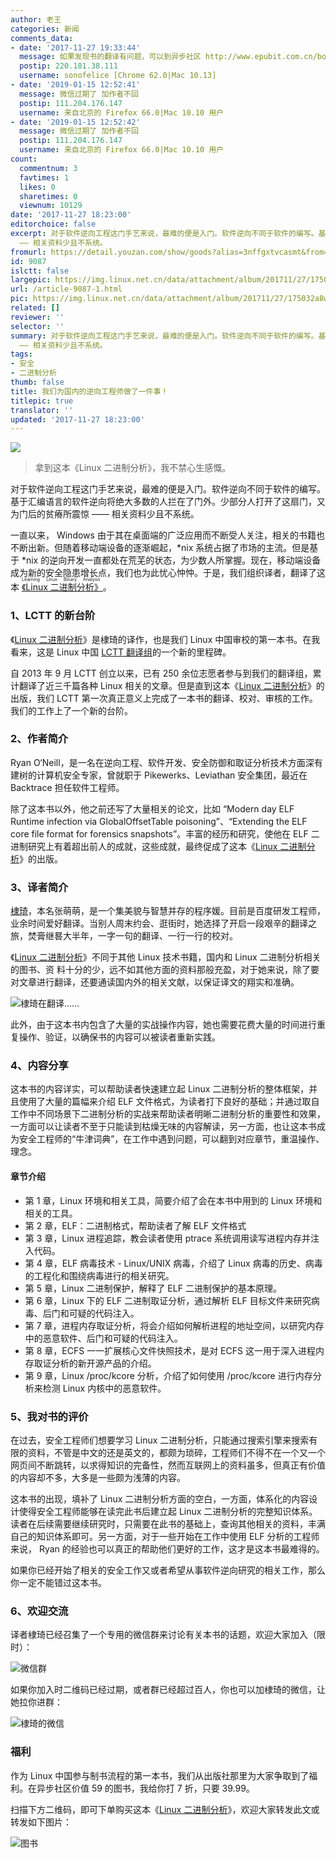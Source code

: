 ```yaml
---
author: 老王
categories: 新闻
comments_data:
- date: '2017-11-27 19:33:44'
  message: 如果发现书的翻译有问题，可以到异步社区 http://www.epubit.com.cn/book/details/4696 提交勘误
  postip: 220.181.38.111
  username: sonofelice [Chrome 62.0|Mac 10.13]
- date: '2019-01-15 12:52:41'
  message: 微信过期了 加作者不回
  postip: 111.204.176.147
  username: 来自北京的 Firefox 66.0|Mac 10.10 用户
- date: '2019-01-15 12:52:42'
  message: 微信过期了 加作者不回
  postip: 111.204.176.147
  username: 来自北京的 Firefox 66.0|Mac 10.10 用户
count:
  commentnum: 3
  favtimes: 1
  likes: 0
  sharetimes: 0
  viewnum: 10129
date: '2017-11-27 18:23:00'
editorchoice: false
excerpt: 对于软件逆向工程这门手艺来说，最难的便是入门。软件逆向不同于软件的编写。基于汇编语言的软件逆向将绝大多数的人拦在了门外。少部分人打开了这扇门，又为门后的贫瘠所震惊
  —— 相关资料少且不系统。
fromurl: https://detail.youzan.com/show/goods?alias=3nffgxtvcasmt&from=wxd&kdtfrom=wxd&type=share_goods&share=wxd_frd&mtd=sh_frd_wxd
id: 9087
islctt: false
largepic: https://img.linux.net.cn/data/attachment/album/201711/27/175032a8wjwm5wbvmjoddd.jpg
url: /article-9087-1.html
pic: https://img.linux.net.cn/data/attachment/album/201711/27/175032a8wjwm5wbvmjoddd.jpg.thumb.jpg
related: []
reviewer: ''
selector: ''
summary: 对于软件逆向工程这门手艺来说，最难的便是入门。软件逆向不同于软件的编写。基于汇编语言的软件逆向将绝大多数的人拦在了门外。少部分人打开了这扇门，又为门后的贫瘠所震惊
  —— 相关资料少且不系统。
tags:
- 安全
- 二进制分析
thumb: false
title: 我们为国内的逆向工程师做了一件事！
titlepic: true
translator: ''
updated: '2017-11-27 18:23:00'
---
```


![](https://img.linux.net.cn/data/attachment/album/201711/27/175032a8wjwm5wbvmjoddd.jpg)



> 
> 拿到这本《Linux 二进制分析》，我不禁心生感慨。
> 
> 
> 


对于软件逆向工程这门手艺来说，最难的便是入门。软件逆向不同于软件的编写。基于汇编语言的软件逆向将绝大多数的人拦在了门外。少部分人打开了这扇门，又为门后的贫瘠所震惊 —— 相关资料少且不系统。


一直以来， Windows 由于其在桌面端的广泛应用而不断受人关注，相关的书籍也不断出新。但随着移动端设备的逐渐崛起，\*nix 系统占据了市场的主流。但是基于 \*nix 的逆向开发一直都处在荒芜的状态，为少数人所掌握。现在，移动端设备成为新的安全隐患增长点，我们也为此忧心忡忡。于是，我们组织译者，翻译了这本<ruby> <a href="https://detail.youzan.com/show/goods?alias=3nffgxtvcasmt&amp;from=wxd&amp;kdtfrom=wxd&amp;type=share_goods&amp;share=wxd_frd&amp;mtd=sh_frd_wxd">  《Linux 二进制分析》 </a> <rp>  （ </rp> <rt>  Learning Linux Binary Analysis </rt> <rp>  ） </rp></ruby> 。


### 1、LCTT 的新台阶


《[Linux 二进制分析](https://detail.youzan.com/show/goods?alias=3nffgxtvcasmt&from=wxd&kdtfrom=wxd&type=share_goods&share=wxd_frd&mtd=sh_frd_wxd)》是棣琦的译作，也是我们 Linux 中国审校的第一本书。在我看来，这是 Linux 中国 [LCTT 翻译组](https://linux.cn/lctt/)的一个新的里程碑。


自 2013 年 9 月 LCTT 创立以来，已有 250 余位志愿者参与到我们的翻译组，累计翻译了近三千篇各种 Linux 相关的文章。但是直到这本《[Linux 二进制分析](https://detail.youzan.com/show/goods?alias=3nffgxtvcasmt&from=wxd&kdtfrom=wxd&type=share_goods&share=wxd_frd&mtd=sh_frd_wxd)》的出版，我们 LCTT 第一次真正意义上完成了一本书的翻译、校对、审核的工作。我们的工作上了一个新的台阶。



### 2、作者简介



Ryan O‘Neill，是一名在逆向工程、软件开发、安全防御和取证分析技术方面深有建树的计算机安全专家，曾就职于 Pikewerks、Leviathan 安全集团，最近在 Backtrace 担任软件工程师。


除了这本书以外，他之前还写了大量相关的论文，比如 “Modern day ELF Runtime infection via GlobalOffsetTable poisoning”、“Extending the ELF core file format for forensics snapshots”。丰富的经历和研究，使他在 ELF 二进制研究上有着超出前人的成就，这些成就，最终促成了这本《[Linux 二进制分析](https://detail.youzan.com/show/goods?alias=3nffgxtvcasmt&from=wxd&kdtfrom=wxd&type=share_goods&share=wxd_frd&mtd=sh_frd_wxd)》的出版。


### 3、译者简介


[棣琦](http://www.epubit.com.cn/space/book/41539)，本名张萌萌，是一个集美貌与智慧并存的程序媛。目前是百度研发工程师， 业余时间爱好翻译。当别人周末约会、逛街时，她选择了开启一段艰辛的翻译之旅，焚膏继晷大半年，一字一句的翻译、一行一行的校对。


《[Linux 二进制分析](https://detail.youzan.com/show/goods?alias=3nffgxtvcasmt&from=wxd&kdtfrom=wxd&type=share_goods&share=wxd_frd&mtd=sh_frd_wxd)》不同于其他 Linux 技术书籍，国内和 Linux 二进制分析相关的图书、资 料十分的少，远不如其他方面的资料那般充盈，对于她来说，除了要对文章进行翻译，还要通读国内外的相关文献，以保证译文的翔实和准确。


![棣琦在翻译……](https://img.linux.net.cn/data/attachment/album/201711/27/175531n6ek88y6ie6b6kbc.jpg)


此外，由于这本书内包含了大量的实战操作内容，她也需要花费大量的时间进行重复操作、验证，以确保书的内容可以被读者重新实践。


### 4、内容分享


这本书的内容详实，可以帮助读者快速建立起 Linux 二进制分析的整体框架，并且使用了大量的篇幅来介绍 ELF 文件格式，为读者打下良好的基础；并通过取自工作中不同场景下二进制分析的实战来帮助读者明晰二进制分析的重要性和效果，一方面可以让读者不至于只能读到枯燥无味的内容解读，另一方面，也让这本书成为安全工程师的“牛津词典”，在工作中遇到问题，可以翻到对应章节，重温操作、理念。


#### 章节介绍


* 第 1 章，Linux 环境和相关工具，简要介绍了会在本书中用到的 Linux 环境和相关的工具。
* 第 2 章，ELF：二进制格式，帮助读者了解 ELF 文件格式
* 第 3 章，Linux 进程追踪，教会读者使用 ptrace 系统调用读写进程内存并注入代码。
* 第 4 章，ELF 病毒技术 - Linux/UNIX 病毒，介绍了 Linux 病毒的历史、病毒的工程化和围绕病毒进行的相关研究。
* 第 5 章，Linux 二进制保护，解释了 ELF 二进制保护的基本原理。
* 第 6 章，Linux 下的 ELF 二进制取证分析，通过解析 ELF 目标文件来研究病毒、后门和可疑的代码注入。
* 第 7 章，进程内存取证分析，将会介绍如何解析进程的地址空间，以研究内存中的恶意软件、后门和可疑的代码注入。
* 第 8 章，ECFS 一一扩展核心文件快照技术，是对 ECFS 这一用于深入进程内存取证分析的新开源产品的介绍。
* 第 9 章，Linux /proc/kcore 分析，介绍了如何使用 /proc/kcore 进行内存分析来检测 Linux 内核中的恶意软件。


### 5、我对书的评价


在过去，安全工程师们想要学习 Linux 二进制分析，只能通过搜索引擎来搜索有限的资料，不管是中文的还是英文的，都颇为琐碎，工程师们不得不在一个又一个网页间不断跳转，以求得知识的完备性，然而互联网上的资料虽多，但真正有价值的内容却不多，大多是一些颇为浅薄的内容。


这本书的出现，填补了 Linux 二进制分析方面的空白，一方面，体系化的内容设计使得安全工程师能够在读完此书后建立起 Linux 二进制分析的完整知识体系。读者在后续需要继续研究时，只需要在此书的基础上，查询其他相关的资料，丰满自己的知识体系即可。另一方面，对于一些开始在工作中使用 ELF 分析的工程师来说， Ryan 的经验也可以真正的帮助他们更好的工作，这才是这本书最难得的。


如果你已经开始了相关的安全工作又或者希望从事软件逆向研究的相关工作，那么你一定不能错过这本书。


### 6、欢迎交流


译者棣琦已经召集了一个专用的微信群来讨论有关本书的话题，欢迎大家加入（限时）：


![微信群](https://img.linux.net.cn/data/attachment/album/201711/27/214206qipvvp85thek6e69.jpeg)


如果你加入时二维码已经过期，或者群已经超过百人，你也可以加棣琦的微信，让她拉你进群：


![棣琦的微信](https://img.linux.net.cn/data/attachment/album/201711/27/214405balbaj56uxdybjfl.jpeg)


### 福利


作为 Linux 中国参与制书流程的第一本书，我们从出版社那里为大家争取到了福利。在异步社区价值 59 的图书，我给你打 7 折，只要 39.99。


扫描下方二维码，即可下单购买这本《[Linux 二进制分析](https://detail.youzan.com/show/goods?alias=3nffgxtvcasmt&from=wxd&kdtfrom=wxd&type=share_goods&share=wxd_frd&mtd=sh_frd_wxd)》，欢迎大家转发此文或转发如下图片：


![图书](https://img.linux.net.cn/data/attachment/album/201711/27/182311g25u8hqhp5balahd.jpg)